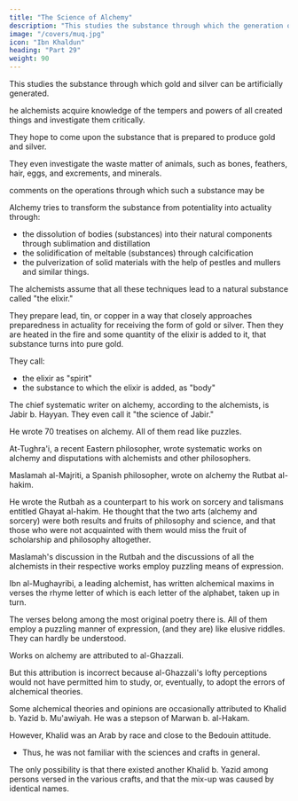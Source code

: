 ```yaml
---
title: "The Science of Alchemy"
description: "This studies the substance through which the generation of gold and silver may be artificially accomplished"
image: "/covers/muq.jpg"
icon: "Ibn Khaldun"
heading: "Part 29"
weight: 90
---
```




This studies the substance through which gold and silver can be artificially generated. 

he alchemists acquire knowledge of the tempers and powers of all created things and investigate them critically. 

They hope to come upon the substance that is prepared to produce gold and silver. 

They even investigate the waste matter of animals, such as bones, feathers, hair, eggs, and excrements, and minerals. 

<!-- 955 956 -->

 comments on the operations through which such a substance may be

Alchemy tries to transform the substance from potentiality into actuality through:
- the dissolution of bodies (substances) into their natural components through sublimation and distillation
- the solidification of meltable (substances) through calcification
- the pulverization of solid materials with the help of pestles and mullers and similar things. 

The alchemists assume that all these techniques lead to a natural substance called "the elixir." 

<!-- 958  -->

They prepare lead, tin, or copper in a way that closely approaches preparedness in actuality for receiving the form of gold or silver. Then they are heated in the fire and some quantity of the elixir is added to it, that substance turns into pure gold. 

<!-- 959 -->

<!-- In the technical terminology that the alchemists use for purposes of mystification,  -->

They call:
- the elixir as "spirit"
- the substance to which the elixir is added, as "body"

 
<!-- The science that comments on this technical terminology and on the form of the technical operation by which predisposed substances are turned into the form of gold and silver, is the science of alchemy. In both ancient and modern times, people
have written works on alchemy. Discussions of alchemy are occasionally ascribed to people who were not alchemists. -->

The chief systematic writer on alchemy, according to the alchemists, is Jabir b. Hayyan. They even call it "the science of Jabir."

 <!-- 960 -->
He wrote 70 treatises on alchemy. All of them read like puzzles. 

<!-- It is thought 961 that only those who know all that is in (Jabir's treatises) can unlock the secrets of alChemy. 962 963 -->

At-Tughra'i, a recent Eastern philosopher, wrote systematic works on alchemy and disputations with alchemists and other philosophers. 

Maslamah al-Majriti, a Spanish philosopher, wrote on alchemy the Rutbat al-hakim.

He wrote the Rutbah as a counterpart to his work on sorcery and talismans entitled Ghayat al-hakim. He thought that the two arts (alchemy and sorcery) were both results and fruits of philosophy and science, and that those who were not acquainted with them would miss the fruit of scholarship and philosophy altogether. 

<!-- 964 -->

Maslamah's discussion in the Rutbah and the discussions of all the alchemists in their respective works employ puzzling means of expression.

 <!-- which are difficult for those who- have not familiarized themselves with the technicalterminology of (alchemists), to understand.  -->

<!-- We shall mention the reason why the alchemists had recourse to these cover names and puzzling means of expression. 965  966-->


Ibn al-Mughayribi, a leading alchemist, has written alchemical maxims in verses the rhyme letter of which is each letter of the alphabet, taken up in turn.

The verses belong among the most original poetry there is. All of them employ a puzzling manner of expression, (and they are) like elusive riddles. They can hardly be understood.

Works on alchemy are attributed to al-Ghazzali. <!-- 967 --> 

But this attribution is incorrect because al-Ghazzali's lofty perceptions would not have permitted him to study, or, eventually, to adopt the errors of alchemical theories.

Some alchemical theories and opinions are occasionally attributed to Khalid b. Yazid b. Mu'awiyah. He was <!-- , 968 --> a stepson of Marwan b. al-Hakam. 

However, <!-- it is very well known that --> Khalid was an Arab by race and close to the Bedouin attitude. 
- Thus, he was not familiar with the sciences and crafts in general. 

<!-- How, then, could he have known an unusual craft based upon knowledge of the natures and tempers of composite things, when the physical and medical works of scholars who did research on those subjects had not yet appeared and had not yet been translated?  -->

The only possibility is that there existed another Khalid b. Yazid among persons versed in the various crafts, and that the mix-up was caused by identical names. 

